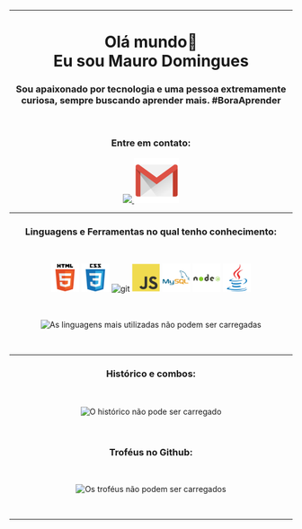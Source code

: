 <hr>

<h1 align="center">Olá mundo👋<br>Eu sou Mauro Domingues</h1>
<h3 align="center">Sou apaixonado por tecnologia e uma pessoa extremamente curiosa, sempre buscando aprender mais. #BoraAprender</h3><br>
<h3 align="center">Entre em contato:</h3>
<p align="center">
  <a href="https://www.linkedin.com/in/mauro-domingues-mrcross-37374a245">
    <img src="https://img.icons8.com/fluent/48/000000/linkedin.png" height="80">
  </a>
  <a href="mailto:maurinho.villa@hotmail.com">
    <img src="https://github.com/Mauro-Domingues/Mauro-Domingues-portifolio/blob/main/images/email-icon.png?raw=true" height="80">
  </a>
</p><hr>

<!-- icons -->

<h3 align="center">Linguagens e Ferramentas no qual tenho conhecimento:</h3><br>

<p align="center" padding="200px">
    <img src="https://raw.githubusercontent.com/devicons/devicon/master/icons/html5/html5-original-wordmark.svg" alt="html5" width="50"/>
    <img src="https://raw.githubusercontent.com/devicons/devicon/master/icons/css3/css3-original-wordmark.svg" alt="css3" width="50"/>
    <img src="https://www.vectorlogo.zone/logos/git-scm/git-scm-icon.svg" alt="git" width="50"/>
    <img src="https://raw.githubusercontent.com/devicons/devicon/master/icons/javascript/javascript-original.svg" alt="javascript" width="50"/>
    <img src="https://raw.githubusercontent.com/devicons/devicon/master/icons/mysql/mysql-original-wordmark.svg" alt="mysql" width="50"/>
    <img src="https://raw.githubusercontent.com/devicons/devicon/master/icons/nodejs/nodejs-original-wordmark.svg" alt="nodejs" width="50"/>
    <img src="https://raw.githubusercontent.com/devicons/devicon/master/icons/java/java-original.svg" alt="nodejs" width="50"/>
 </p><br>
 
 <!-- most used languages-->

<p align="center">
  <img align="center" src="https://github-readme-stats.vercel.app/api/top-langs?username=mauro-domingues&show_icons=true&theme=highcontrast" alt="As linguagens mais utilizadas não podem ser carregadas"/>
</p><br>

<hr>

<!-- streak -->

<h3 align="center">Histórico e combos:</h3><br>

<p align="center">
  <img align="center" src="https://github-readme-streak-stats.herokuapp.com/?user=mauro-domingues&show_icons=true&theme=highcontrast" alt="O histórico não pode ser carregado"/>
</p><br>

<!-- trophy -->

<h3 align="center">Troféus no Github:</h3><br>

<p align="center">
    <img src="https://github-profile-trophy.vercel.app/?username=mauro-domingues&theme=onestar" alt="Os troféus não podem ser carregados"/>
</p><br>

<hr>
